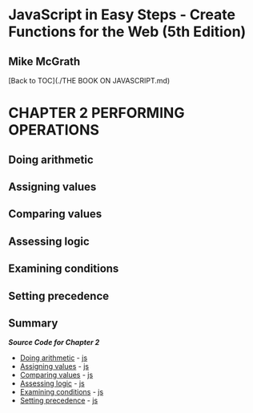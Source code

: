 # **JavaScript in Easy Steps - Create Functions for the Web (5th Edition)**
## Mike McGrath

[Back to TOC](./THE BOOK ON JAVASCRIPT.md)

# CHAPTER 2 PERFORMING OPERATIONS
## Doing arithmetic
## Assigning values
## Comparing values
## Assessing logic
## Examining conditions
## Setting precedence
## Summary<br>

***Source Code for Chapter 2***
        <ul>
          <li><a href="src/2-Performing operations/arithmetic.html">Doing arithmetic</a> -
            <a href="src/2-Performing operations/arithmetic.js"> js</a></li>
          <li><a href="src/2-Performing operations/assign.html">Assigning values</a> -
            <a href="src/2-Performing operations/assign.js"> js</a></li>
          <li><a href="src/2-Performing operations/compare.html">Comparing values</a> -
            <a href="src/2-Performing operations/compare.js"> js</a></li>
          <li><a href="src/2-Performing operations/logic.html">Assessing logic</a> -
            <a href="src/2-Performing operations/logic.js"> js</a></li>
          <li><a href="src/2-Performing operations/condition.html">Examining conditions</a> -
            <a href="src/2-Performing operations/condition.js"> js</a></li>
          <li><a href="src/2-Performing operations/priority.html">Setting precedence</a> -
            <a href="src/2-Performing operations/priority.js"> js</a></li>
        </ul>